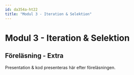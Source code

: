 ```yaml
---
id: da354a-ht22
title: "Modul 3 - Iteration & Selektion"
---
```


# Modul 3 - Iteration & Selektion

## Föreläsning - Extra

Presentation & kod presenteras här efter föreläsningen.
<!--
---

<div class="video-frame">
    <div style="left: 0; width: 100%; height: 0; position: relative; padding-bottom: 56.25%;"><iframe src="https://www.youtube.com/embed/gdk4JeFTgrA?rel=0" style="top: 0; left: 0; width: 100%; height: 100%; position: absolute; border: 0;" allowfullscreen scrolling="no" allow="accelerometer; clipboard-write; encrypted-media; gyroscope; picture-in-picture;"></iframe></div>
</div>

---

## Dagens exempel

### Sten, sax, påse (eller grävskopa)

```python
import random

win = 0
lose = 0
tie = 0

def main():
    """Huvudfunktionen som styr programmet"""

    welcome()

    while True:
        print_menu()
        user_choice = input("Val: ")

        if user_choice == "1":
            # 1. Användarens val (sten, sax, påse)
            user_pick = get_user_pick()
            # 2. Datorns val (sten, sax, påse)
            cpu_pick = get_cpu_pick()
            # 3. Utse vinnare
            get_result(user_pick, cpu_pick)
        elif user_choice == "2":
            # Visa statistik
            view_statistics()
        elif user_choice == "0":
            break
        else:
            print("Felaktigt alternativ, försök igen")

def view_statistics():
    """Skriver ut aktuell poänställning"""
    print("\nStatistik")
    print("-----------")
    print(f"Vinster: {win}")
    print(f"Förluster: {lose}")
    print(f"Lika: {tie}")

def get_user_pick():
    """Funktionen hämtar ett giltigt val av användaren

    Ett giltigt val är: sten, sax, påse eller grävskopa

    Return
        str : Användarens val
    """
    choice = input("Vad gissar du på? ").lower()

    while choice != "sten" and choice != "sax" and choice != "påse" and choice != "grävskopa":
        choice = input("Vad gissar du på? ").lower()

    return choice

def get_cpu_pick():
    """Funktionen slumpar fram en gissning åt datorn

    En giltig gissning är: sten, sax eller påse

    Return
        str : Datorns val
    """
    choice = random.randint(0, 2)

    if choice == 0:
        return "sten"
    elif choice == 1:
        return "sax"
    else:
        return "påse"

def get_result(user_choice, cpu_choice):
    """Utser vinnare i spelet

    Regler för spelet:
        sten > sax
        sax > påse
        påse > sten

    Args:
        user_choice (str) : Användarens gissning (sten, sax, påse)
        cpu_choice (str) : Datorns gissning (sten, sax, påse)
    """
    global win
    global lose
    global tie
    
    print(f"Du valde: {user_choice}")
    print(f"Datorn valde: {cpu_choice}")

    if user_choice == cpu_choice:
        print("Lika!")
        tie += 1
    elif user_choice == "grävskopa":
        print("Du vann! Snyggt! Datorn hade inte en chans! ;)")
        win += 1
    elif user_choice == "sten" and cpu_choice == "sax":
        print("Du vann!")
        win += 1
    elif user_choice == "sax" and cpu_choice == "påse":
        print("Du vann!")
        win += 1
    elif user_choice == "påse" and cpu_choice == "sten":
        print("Du vann!")
        win += 1
    else:
        print("Datorn vann!")
        lose += 1

def welcome():
    """Skriver ut rubriken för programmet"""
    print("*"*40)
    print("Sten, sax, påse")
    print("*"*40)

def print_menu():
    """Skriver ut programmets menu"""
    print("\nMeny")
    print("--------")
    print("1) Spela")
    print("2) Statistik")
    print("0) Avsluta")

main()
```
-->
